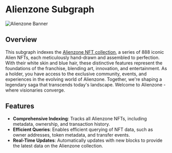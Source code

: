 # Alienzone Subgraph

![Alienzone Banner](https://opensea.io/collection/alienzone888/banner-image)

## Overview

This subgraph indexes the [Alienzone NFT collection](https://opensea.io/collection/alienzone888), a series of 888 iconic Alien NFTs, each meticulously hand-drawn and assembled to perfection. With their white skin and blue hair, these distinctive features represent the foundations of the franchise, blending art, innovation, and entertainment. As a holder, you have access to the exclusive community, events, and experiences in the evolving world of Alienzone. Together, we're shaping a legendary saga that transcends today's landscape. Welcome to Alienzone - where visionaries converge.

## Features

- **Comprehensive Indexing**: Tracks all Alienzone NFTs, including metadata, ownership, and transaction history.
- **Efficient Queries**: Enables efficient querying of NFT data, such as owner addresses, token metadata, and transfer events.
- **Real-Time Updates**: Automatically updates with new blocks to provide the latest data on the Alienzone collection.